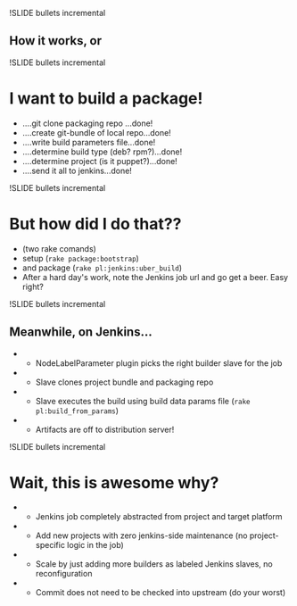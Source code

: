 !SLIDE bullets incremental
## How it works, or ##

!SLIDE bullets incremental
# I want to build a package!
* ....git clone packaging repo ...done!
* ....create git-bundle of local repo...done!
* ....write build parameters file...done!
* ....determine build type (deb? rpm?)...done!
* ....determine project (is it puppet?)...done!
* ....send it all to jenkins...done!

!SLIDE bullets incremental
# But how did I do that??
* (two rake comands)
* setup (`rake package:bootstrap`)
* and package (`rake pl:jenkins:uber_build`)
* After a hard day's work, note the Jenkins job url and go get a beer. Easy right?

!SLIDE bullets incremental
## Meanwhile, on Jenkins... ##
* * NodeLabelParameter plugin picks the right builder slave for the job
* * Slave clones project bundle and packaging repo
* * Slave executes the build using build data params file (`rake pl:build_from_params`)
* * Artifacts are off to distribution server!

!SLIDE bullets incremental
# Wait, this is awesome why? #

* * Jenkins job completely abstracted from project and target platform
* * Add new projects with zero jenkins-side maintenance (no project-specific logic in the job)
* * Scale by just adding more builders as labeled Jenkins slaves, no reconfiguration
* * Commit does not need to be checked into upstream (do your worst)
